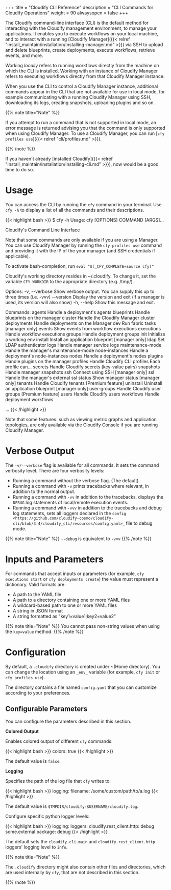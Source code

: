 +++
title = "Cloudify CLI Reference"
description = "CLI Commands for Cloudify Operations"
weight = 90
alwaysopen = false
+++

The Cloudify command-line interface (CLI) is the default method for interacting with the Cloudify management environment, to manage your applications. It enables you to execute workflows on your local machine, and to interact with a running [Cloudify Manager]({{< relref "install_maintain/installation/installing-manager.md" >}}) via SSH to upload and delete blueprints, create deployments, execute workflows, retrieve events, and more.

Working _locally_ refers to running workflows directly from the machine on which the CLI is installed. Working with an instance of Cloudify Manager refers to executing workflows directly from that Cloudify Manager instance.

When you use the CLI to control a Cloudify Manager instance, additional commands appear in the CLI that are not available for use in local mode, for example communicating with a running Cloudify Manager using SSH, downloading its logs, creating snapshots, uploading plugins and so on.

{{% note title="Note" %}}

If you attempt to run a command that is not supported in local mode, an error message is returned advising you that the command is only supported when using Cloudify Manager. To use a Cloudify Manager, you can run [`cfy profiles use`]({{< relref "cli/profiles.md" >}}).

{{% /note %}}

If you haven't already [installed Cloudify]({{< relref "install_maintain/installation/installing-cli.md" >}}), now would be a good time to do so.

# Usage

You can access the CLI by running the `cfy` command in your terminal. Use `cfy -h` to display a list of all the commands and their descriptions.

{{< highlight  bash  >}}
$ cfy -h
Usage: cfy [OPTIONS] COMMAND [ARGS]...

  Cloudify's Command Line Interface

  Note that some commands are only available if you are using a Manager. You
  can use Cloudify Manager by running the `cfy profiles use` command and providing
  it with the IP of the your manager (and SSH credentials if applicable).

  To activate bash-completion, run `eval "$(_CFY_COMPLETE=source cfy)"`

  Cloudify's working directory resides in ~/.cloudify. To change it, set the
  variable `CFY_WORKDIR` to the appropriate directory (e.g. /tmp/).

Options:
  -v, --verbose  Show verbose output. You can supply this up to three times
                 (i.e. -vvv)
  --version      Display the version and exit (if a manager is used, its
                 version will also show)
  -h, --help     Show this message and exit.

Commands:
  agents            Handle a deployment's agents
  blueprints        Handle blueprints on the manager
  cluster           Handle the Cloudify Manager cluster
  deployments       Handle deployments on the Manager
  dev               Run fabric tasks [manager only]
  events            Show events from workflow executions
  executions        Handle workflow executions
  groups            Handle deployment groups
  init              Initialize a working env
  install           Install an application blueprint [manager only]
  ldap              Set LDAP authenticator
  logs              Handle manager service logs
  maintenance-mode  Handle the manager's maintenance-mode
  node-instances    Handle a deployment's node-instances
  nodes             Handle a deployment's nodes
  plugins           Handle plugins on the manager
  profiles          Handle Cloudify CLI profiles Each profile can...
  secrets           Handle Cloudify secrets (key-value pairs)
  snapshots         Handle manager snapshots
  ssh               Connect using SSH [manager only]
  ssl               Handle the manager's external ssl
  status            Show manager status [manager only]
  tenants           Handle Cloudify tenants [Premium feature]
  uninstall         Uninstall an application blueprint [manager only]
  user-groups       Handle Cloudify user groups [Premium feature]
  users             Handle Cloudify users
  workflows         Handle deployment workflows


...
{{< /highlight >}}

Note that some features. such as viewing metric graphs and application topologies, are only available via the Cloudify Console if you are running Cloudify Manager.

# Verbose Output

The ``-v/--verbose`` flag is available for all commands. It sets the command verbosity level. There are four verbosity levels:

* Running a command without the verbose flag. (The default).
* Running a command with ``-v`` prints tracebacks where relevant, in addition to the normal output.
* Running a command with ``-vv`` in addition to the tracebacks, displays the ``DEBUG`` log statements of local/remote execution events.
* Running a command with ``-vvv`` in addition to the tracebacks and debug log statements, sets all loggers declared in the `config <https://github.com/cloudify-cosmo/cloudify-cli/blob/3.4/cloudify_cli/resources/config.yaml>`_ file to debug mode.

{{% note title="Note" %}}
``--debug`` is equivalent to ``-vvv``
{{% /note %}}


# Inputs and Parameters

For commands that accept inputs or parameters (for example, `cfy executions start` or `cfy deployments create`) the value must represent a dictionary. Valid formats are:

 * A path to the YAML file
 * A path to a directory containing one or more YAML files
 * A wildcard-based path to one or more YAML files
 * A string in JSON format
 * A string formatted as "key1=value1;key2=value2"

{{% note title="Note" %}}
You cannot pass non-string values when using the `key=value` method.
{{% /note %}}


# Configuration

By default, a `.cloudify` directory is created under ~(Home directory). You can change the location using an `_env_` variable (for example, `cfy init` or `cfy profiles use`). 

The directory contains a file named `config.yaml` that you can customize according to your preferences. 

## Configurable Parameters

You can configure the parameters described in this section.

**Colored Output**

Enables colored output of different `cfy` commands:

{{< highlight  bash  >}}
colors: true
{{< /highlight >}}

The default value is `false`.

**Logging**

Specifies the path of the log file that `cfy` writes to:

{{< highlight  bash  >}}
logging:
  filename: /some/custom/path/to/a.log
{{< /highlight >}}

The default value is `$TMPDIR/cloudify-$USERNAME/cloudify.log`.

Configure specific python logger levels:

{{< highlight  bash  >}}
logging:
  loggers:
    cloudify.rest_client.http: debug
    some.external.package: debug
{{< /highlight >}}

The default sets the `cloudify.cli.main` and `cloudify.rest_client.http` loggers' logging level to `info`.

{{% note title="Note" %}}

The `.cloudify` directory might also contain other files and directories, which are used internally by `cfy`, that are not described in this section.

{{% /note %}}
